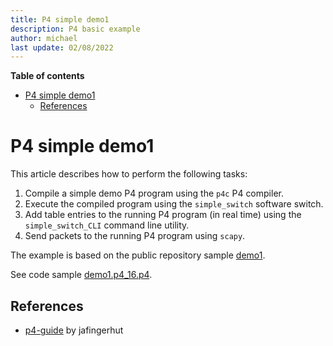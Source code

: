 ```yaml
---
title: P4 simple demo1 
description: P4 basic example
author: michael
last update: 02/08/2022
---
```


**Table of contents**
- [P4 simple demo1](#p4-simple-demo1)
  - [References](#references)


# P4 simple demo1 

This article describes how to perform the following tasks:

1. Compile a simple demo P4 program using the `p4c` P4 compiler.
1. Execute the compiled program using the `simple_switch` software switch.
1. Add table entries to the running P4 program (in real time) using the `simple_switch_CLI` command line utility.
1. Send packets to the running P4 program using `scapy`.

<!-- simple_switch_CLI uses a control message protocol that is not the P4Runtime API. If you are interested in adding table entries to the running P4 program using the P4Runtime API instead, see See README-p4runtime.md.-->

The example is based on the public repository sample [demo1](https://github.com/jafingerhut/p4-guide/tree/master/demo1). 

See code sample [demo1.p4_16.p4](basic/demo1.p4_16.p4).


## References 
- [p4-guide](https://github.com/jafingerhut/p4-guide) by jafingerhut